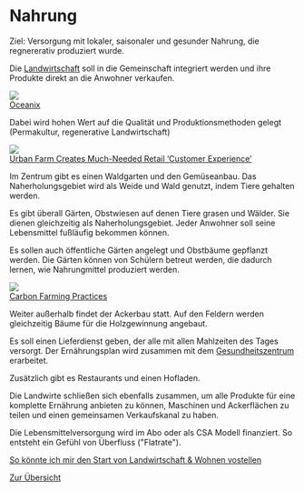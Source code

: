 # Nahrung

Ziel: Versorgung mit lokaler, saisonaler und gesunder Nahrung, die regnererativ produziert wurde.

Die [Landwirtschaft](../landwirtschaft/landwirtschaft.md) soll in die Gemeinschaft integriert werden und ihre Produkte direkt an die Anwohner verkaufen.

![](https://oceanix.org/wp-content/uploads/2019/04/oceanix-p2.jpg)  
[Oceanix](https://oceanix.org/)

Dabei wird hohen Wert auf die Qualität und Produktionsmethoden gelegt (Permakultur, regenerative Landwirtschaft)

![](https://s3-ap-southeast-2.amazonaws.com/tud-media/assets/images/920af67a-9219-4b82-9d67-c1c04cb6c2a0/920af67a-9219-4b82-9d67-c1c04cb6c2a0-1280.webp)  
[Urban Farm Creates Much-Needed Retail ‘Customer Experience’ ](https://theurbandeveloper.com/articles/urban-farm-creates-much-needed-retail-customer-experience-)

Im Zentrum gibt es einen Waldgarten und den Gemüseanbau. Das Naherholungsgebiet wird als Weide und Wald genutzt, indem Tiere gehalten werden.

Es gibt überall Gärten, Obstwiesen auf denen Tiere grasen und Wälder. Sie dienen gleichzeitig als Naherholungsgebiet. Jeder Anwohner soll seine Lebensmittel fußläufig bekommen können.

Es sollen auch öffentliche Gärten angelegt und Obstbäume gepflanzt werden. Die Gärten können von Schülern betreut werden, die dadurch lernen, wie Nahrungmittel produziert werden.

![](http://www.perennialsolutions.org/wp-content/uploads/2014/12/8.1c-silvopasture-1024x768.jpg)  
[Carbon Farming Practices](http://www.perennialsolutions.org/carbon-farming-practices)

Weiter außerhalb findet der Ackerbau statt. Auf den Feldern werden gleichzeitig Bäume für die Holzgewinnung angebaut.

Es soll einen Lieferdienst geben, der alle mit allen Mahlzeiten des Tages versorgt. Der Ernährungsplan wird zusammen mit dem [Gesundheitszentrum](./gesundheit.md) erarbeitet.

Zusätzlich gibt es Restaurants und einen Hofladen.

Die Landwirte schließen sich ebenfalls zusammen, um alle Produkte für eine komplette Ernährung anbieten zu können, Maschinen und Ackerflächen zu teilen und einen gemeinsamen Verkaufskanal zu haben.

Die Lebensmittelversorgung wird im Abo oder als CSA Modell finanziert. So entsteht ein Gefühl von Überfluss ("Flatrate").

[So könnte ich mir den Start von Landwirtschaft & Wohnen vostellen](../gesellschaft/start.md)

[Zur Übersicht](./masterplan.md)